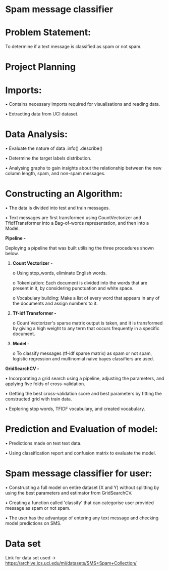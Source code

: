 # Spam message classifier

  # Problem Statement:
   To determine if a text message is classified as spam or not spam.

   # Project Planning

   # Imports:

•	Contains necessary imports required for visualisations and reading data.

•	Extracting data from UCI dataset.

   # Data Analysis:
•	Evaluate the nature of data .info() .describe()

•	Determine the target labels distribution.

•	Analysing graphs to gain insights about the relationship between the new column length, spam, and non-spam messages.

# Constructing an Algorithm:
•	The data is divided into test and train messages.

•	Text messages are first transformed using CountVectorizer and TfidfTransformer into a Bag-of-words representation, and then into a Model.

**Pipeline -**

 Deploying a pipeline that was built utilising the three procedures shown below.

1.	**Count Vectorizer** -
  
    o	Using stop_words, eliminate English words.

    o	Tokenization: Each document is divided into the words that are present in it, by considering punctuation and white space.

    o	Vocabulary building: Make a list of every word that appears in any of the documents and assign numbers to it.
    
    
2.	 **Tf-idf Transformer -**
  
     o	Count Vectorizer's sparse matrix output is taken, and it is transformed by giving a high weight to any term that occurs frequently in a specific document.
  
    
3.	**Model -**
  
     o	To classify messages (tf-idf sparse matrix) as spam or not spam, logistic regression and multinomial naive bayes classifiers are used.


**GridSearchCV -**

•	Incorporating a grid search using a pipeline, adjusting the parameters, and applying five folds of cross-validation.

•	Getting the best cross-validation score and best parameters by fitting the constructed grid with train data.

•	Exploring stop words, TFIDF vocabulary, and created vocabulary.

#  Prediction and Evaluation of model:

•	Predictions made on test text data.

•	Using classification report and confusion matrix to evaluate the model.

#  Spam message classifier for user:

•	Constructing a full model on entire dataset (X and Y) without splitting by using the best parameters and estimator from GridSearchCV.

•	Creating a function called 'classify' that can categorise user provided message as spam or not spam.

•	The user has the advantage of entering any text message and checking model predictions on SMS.
  
# Data set

Link for data set used -> https://archive.ics.uci.edu/ml/datasets/SMS+Spam+Collection/

